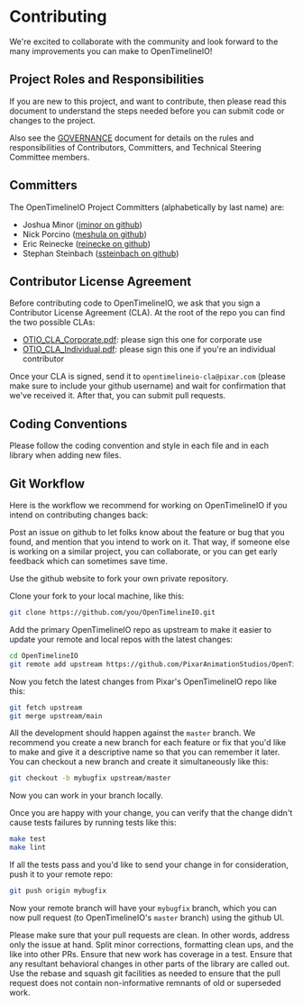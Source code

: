 # Contributing


We're excited to collaborate with the community and look forward to the many improvements you can make to OpenTimelineIO!

## Project Roles and Responsibilities

If you are new to this project, and want to contribute, then please read
this document to understand the steps needed before you can submit code or changes to
the project.

Also see the [GOVERNANCE](GOVERNANCE.md) document for details on the rules and responsibilities of Contributors, Committers, and Technical Steering Committee members.

## Committers

The OpenTimelineIO Project Committers (alphabetically by last name) are:

- Joshua Minor ([jminor on github](https://github.com/jminor))
- Nick Porcino ([meshula on github](https://github.com/meshula))
- Eric Reinecke ([reinecke on github](https://github.com/reinecke))
- Stephan Steinbach ([ssteinbach on github](https://github.com/ssteinbach))

## Contributor License Agreement

Before contributing code to OpenTimelineIO, we ask that you sign a Contributor License Agreement (CLA).  At the root of the repo you can find the two possible CLAs:

* [OTIO_CLA_Corporate.pdf](https://github.com/PixarAnimationStudios/OpenTimelineIO/raw/main/OTIO_CLA_Corporate.pdf): please sign this one for corporate use
* [OTIO_CLA_Individual.pdf](https://github.com/PixarAnimationStudios/OpenTimelineIO/raw/main/OTIO_CLA_Individual.pdf): please sign this one if you're an individual contributor

Once your CLA is signed, send it to `opentimelineio-cla@pixar.com` (please make sure to include your github username) and wait for confirmation that we've received it.  After that, you can submit pull requests.

## Coding Conventions
Please follow the coding convention and style in each file and in each library when adding new files.

## Git Workflow
Here is the workflow we recommend for working on OpenTimelineIO if you intend on contributing changes back:

Post an issue on github to let folks know about the feature or bug that you found, and mention that you intend to work on it.  That way, if someone else is working on a similar project, you can collaborate, or you can get early feedback which can sometimes save time.

Use the github website to fork your own private repository.

Clone your fork to your local machine, like this:

```bash
git clone https://github.com/you/OpenTimelineIO.git
```

Add the primary OpenTimelineIO repo as upstream to make it easier to update your remote and local repos with the latest changes:

```bash
cd OpenTimelineIO
git remote add upstream https://github.com/PixarAnimationStudios/OpenTimelineIO.git
```

Now you fetch the latest changes from Pixar's OpenTimelineIO repo like this:

```bash
git fetch upstream
git merge upstream/main
```

All the development should happen against the `master` branch.  We recommend you create a new branch for each feature or fix that you'd like to make and give it a descriptive name so that you can remember it later.  You can checkout a new branch and create it simultaneously like this:

```bash
git checkout -b mybugfix upstream/master
```

Now you can work in your branch locally.

Once you are happy with your change, you can verify that the change didn't cause tests failures by running tests like this:

```bash
make test
make lint
```

If all the tests pass and you'd like to send your change in for consideration, push it to your remote repo:

```bash
git push origin mybugfix
```

Now your remote branch will have your `mybugfix` branch, which you can now pull request (to OpenTimelineIO's `master` branch) using the github UI.

Please make sure that your pull requests are clean. In other words, address only the issue at hand. Split minor corrections, formatting clean ups, and the like into other PRs. Ensure that new work has coverage in a test. Ensure that any resultant behavioral changes in other parts of the library are called out. Use the rebase and squash git facilities as needed to ensure that the pull request does not contain non-informative remnants of old or superseded work.
